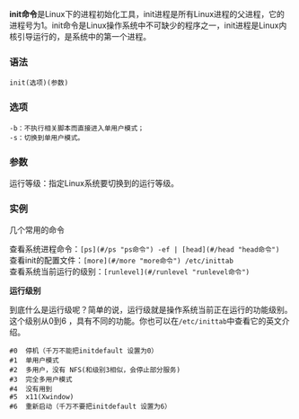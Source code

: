 **init命令**是Linux下的进程初始化工具，init进程是所有Linux进程的父进程，它的进程号为1。init命令是Linux操作系统中不可缺少的程序之一，init进程是Linux内核引导运行的，是系统中的第一个进程。

### 语法  

```
init(选项)(参数)
```

### 选项  

```
-b：不执行相关脚本而直接进入单用户模式；
-s：切换到单用户模式。
```

### 参数  

运行等级：指定Linux系统要切换到的运行等级。

### 实例  

几个常用的命令

查看系统进程命令：`[ps](#/ps "ps命令") -ef | [head](#/head "head命令")`  
查看init的配置文件：`[more](#/more "more命令") /etc/inittab`  
查看系统当前运行的级别：`[runlevel](#/runlevel "runlevel命令")`

**运行级别**

到底什么是运行级呢？简单的说，运行级就是操作系统当前正在运行的功能级别。这个级别从0到6 ，具有不同的功能。你也可以在`/etc/inittab`中查看它的英文介绍。

```
#0  停机（千万不能把initdefault 设置为0）
#1  单用户模式
#2  多用户，没有 NFS(和级别3相似，会停止部分服务)
#3  完全多用户模式
#4  没有用到
#5  x11(Xwindow)
#6  重新启动（千万不要把initdefault 设置为6）
```